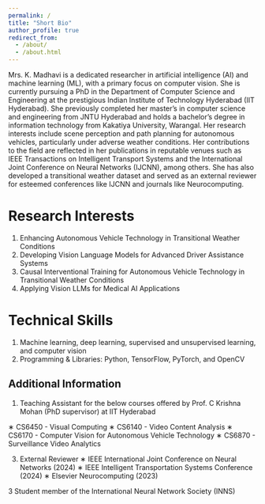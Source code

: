 ```yaml
---
permalink: /
title: "Short Bio"
author_profile: true
redirect_from: 
  - /about/
  - /about.html
---
```


Mrs. K. Madhavi is a dedicated researcher in artificial intelligence (AI) and machine learning (ML), with a primary focus on computer vision. She is currently pursuing a PhD in the Department of Computer Science and Engineering at the prestigious Indian Institute of Technology Hyderabad (IIT Hyderabad). She previously completed her master’s in computer science and engineering from JNTU Hyderabad and holds a bachelor’s degree in information technology from Kakatiya University, Warangal. Her research interests include scene perception and path planning for autonomous vehicles, particularly under adverse weather conditions. Her contributions to the field are reflected in her publications in reputable venues such as IEEE Transactions on Intelligent Transport Systems and the International Joint Conference on Neural Networks (IJCNN), among others. She has also developed a transitional weather dataset and served as an external reviewer for esteemed conferences like IJCNN and journals like Neurocomputing. 

Research Interests
======
1. Enhancing Autonomous Vehicle Technology in Transitional Weather Conditions
2. Developing Vision Language Models for Advanced Driver Assistance Systems
3. Causal Interventional Training for Autonomous Vehicle Technology in Transitional Weather Conditions
4. Applying Vision LLMs for Medical AI Applications

Technical Skills
======
1. Machine learning, deep learning, supervised and unsupervised learning, and computer vision
2. Programming & Libraries: Python, TensorFlow, PyTorch, and OpenCV

Additional Information
------
1. Teaching Assistant for the below courses offered by Prof. C Krishna Mohan (PhD supervisor) at IIT Hyderabad
     
  ∗ CS6450 - Visual Computing
  ∗ CS6140 - Video Content Analysis
  ∗ CS6170 - Computer Vision for Autonomous Vehicle Technology
  ∗ CS6870 - Surveillance Video Analytics
  
3. External Reviewer
  ∗ IEEE International Joint Conference on Neural Networks (2024)
  ∗ IEEE Intelligent Transportation Systems Conference (2024)
  ∗ Elsevier Neurocomputing (2023)

3 Student member of the International Neural Network Society (INNS)


